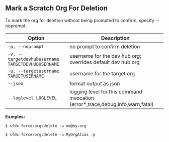 ## Mark a Scratch Org For Deletion

To mark the org for deletion without being prompted to confirm, specify --noprompt.



Option | Description
--- | --- 
```-p, --noprompt``` | no prompt to confirm deletion
```-v, --targetdevhubusername TARGETDEVHUBUSERNAME``` | username for the dev hub org; overrides default dev hub org
```-u, --targetusername TARGETUSERNAME``` | username for the target org
```--json``` | format output as json
```--loglevel LOGLEVEL``` | logging level for this command invocation (error*,trace,debug,info,warn,fatal)


__Exmples:__ 

```
$ sfdx force:org:delete -u me@my.org

$ sfdx force:org:delete -u MyOrgAlias -p

```

